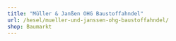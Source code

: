 ```yaml
---
title: "Müller & Janßen OHG Baustoffahndel"
url: /hesel/mueller-und-janssen-ohg-baustoffahndel/
shop: Baumarkt
---
```

